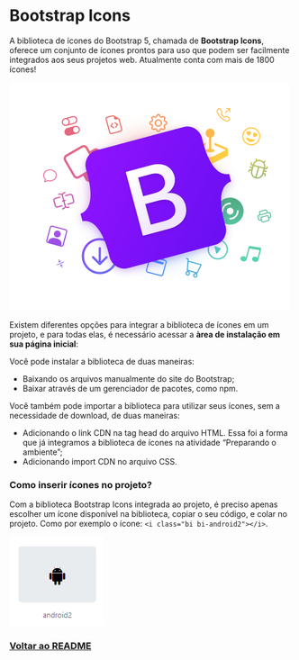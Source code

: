 # Bootstrap Icons

A biblioteca de ícones do Bootstrap 5, chamada de **Bootstrap Icons**, oferece um conjunto de ícones prontos para uso que podem ser facilmente integrados aos seus projetos web. Atualmente conta com mais de 1800 ícones!

<img src="../img/imagem27.png">

Existem diferentes opções para integrar a biblioteca de ícones em um projeto, e para todas elas, é necessário acessar a **àrea de instalação em sua página inicial**:

Você pode instalar a biblioteca de duas maneiras:

- Baixando os arquivos manualmente do site do Bootstrap;
- Baixar através de um gerenciador de pacotes, como npm.

Você também pode importar a biblioteca para utilizar seus ícones, sem a necessidade de download, de duas maneiras:

- Adicionando o link CDN na tag head do arquivo HTML. Essa foi a forma que já integramos a biblioteca de ícones na atividade “Preparando o ambiente”;
- Adicionando import CDN no arquivo CSS.

### Como inserir ícones no projeto?

Com a biblioteca Bootstrap Icons integrada ao projeto, é preciso apenas escolher um ícone disponível na biblioteca, copiar o seu código, e colar no projeto. Como por exemplo o ícone: `<i class="bi bi-android2"></i>`.

<img src="../img/imagem28.webp">

### [Voltar ao README](../README.md)